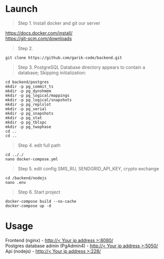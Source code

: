 # Launch


> Step 1. Install docker and git our server

https://docs.docker.com/install/<br>
https://git-scm.com/downloads


> Step 2.

```
git clone https://github.com/garik-code/backend.git
```


> Step 3. PostgreSQL Database directory appears to contain a database; Skipping initialization:

```
cd backend/postgres
mkdir -p pg_commit_ts
mkdir -p pg_dynshmem
mkdir -p pg_logical/mappings
mkdir -p pg_logical/snapshots
mkdir -p pg_replslot
mkdir -p pg_serial
mkdir -p pg_snapshots
mkdir -p pg_stat
mkdir -p pg_tblspc
mkdir -p pg_twophase
cd ..
cd ..

```

> Step 4. edit full path

```
cd .././
nano docker-compose.yml

```

> Step 5. edit config SMS_RU, SENDGRID_API_KEY, crypto exchange

```
cd /backend/nodejs
nano .env

```


> Step 6. Start project

```
docker-compose build --no-cache
docker-compose up -d

```


# Usage

Frontend (nginx) - <a href="http://localhost:8080/" target="_blank">http://< Your ip address >:8080/</a><br>
Postgres database admin (PgAdmin4) - <a href="http://localhost:5050/" target="_blank">http://< Your ip address >:5050/</a><br>
Api (nodejs) - <a href="http://localhost:228/" target="_blank">http://< Your ip address >:228/</a><br>
